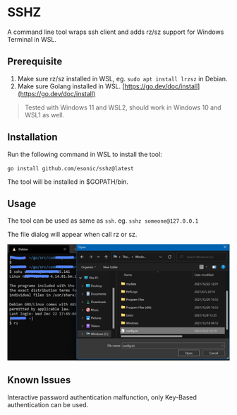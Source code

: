 # SSHZ

A command line tool wraps ssh client and adds rz/sz support for Windows Terminal in WSL.

## Prerequisite

1. Make sure rz/sz installed in WSL, eg. `sudo apt install lrzsz` in Debian.
2. Make sure Golang installed in WSL. [https://go.dev/doc/install](https://go.dev/doc/install)

> Tested with Windows 11 and WSL2, should work in Windows 10 and WSL1 as well.

## Installation

Run the following command in WSL to install the tool:

  `go install github.com/esonic/sshz@latest`

The tool will be installed in $GOPATH/bin.

## Usage

The tool can be used as same as `ssh`. eg. `sshz someone@127.0.0.1`

The file dialog will appear when call rz or sz.

![image](https://raw.githubusercontent.com/esonic/scp2remote/master/screenshot-20211222-175036.jpg)

## Known Issues

Interactive password authentication malfunction, only Key-Based authentication can be used.

